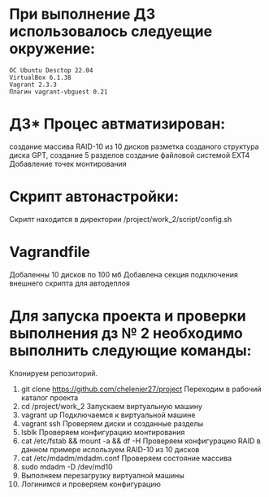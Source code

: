 # При выполнение ДЗ использовалось следуещие окружение: 
    ОС Ubuntu Desctop 22.04
    VirtualBox 6.1.38
    Vagrant 2.3.3
    Плагин vagrant-vbguest 0.21
# ДЗ* Процес автматизирован: 
  создание массива RAID-10 из 10 дисков
  разметка созданого структура диска  GPT,
  создание 5 разделов
  создание файловой системой EXT4
  Добавление точек монтирования 
# Скрипт автонастройки:
  Скрипт находится в директории /project/work_2/script/config.sh
# Vagrandfile
  Добаленны 10 дисков по 100 мб
  Добавлена секция подключения внешнего скрипта для автодеплоя
# Для запуска проекта и проверки выполнения дз № 2 необходимо выполнить следующие команды:
Клонируем репозиторий.
1. git clone https://github.com/chelenjer27/project 
Переходим в рабочий каталог проекта
2. cd /project/work_2 
Запускаем виртуальную машину
3. vagrant up
Подключаемся к виртуальной машине
4. vagrant ssh
Проверяем диски и созданные разделы
5. lsblk
Проверяем конфигурацию монтирования
6. cat /etc/fstab && mount -a && df -H
Проверяем конфигурацию RAID в данном примере используем RAID-10 из 10 дисков
7. cat /etc/mdadm/mdadm.conf
Проверяем состояние массива
8. sudo mdadm -D /dev/md10
9. Выполняем перезагрузку виртуалной машины
10. Логинимся и проверяем конфигурацию
